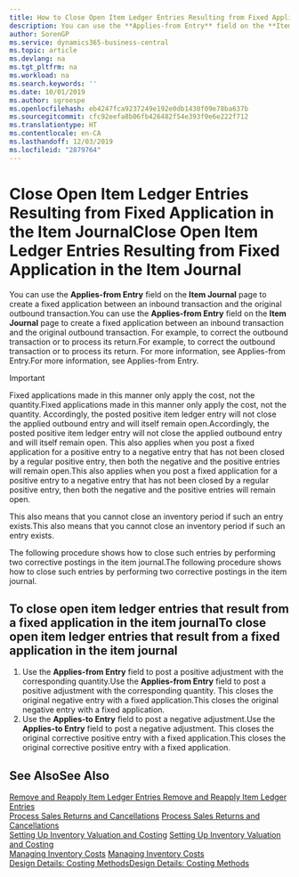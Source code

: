```yaml
---
title: How to Close Open Item Ledger Entries Resulting from Fixed Application in the Item Journal | Microsoft Docs
description: You can use the **Applies-from Entry** field on the **Item Journal** page to create a fixed application between an inbound transaction and the original outbound transaction. For example, to correct the outbound transaction or to process its return.
author: SorenGP
ms.service: dynamics365-business-central
ms.topic: article
ms.devlang: na
ms.tgt_pltfrm: na
ms.workload: na
ms.search.keywords: ''
ms.date: 10/01/2019
ms.author: sgroespe
ms.openlocfilehash: eb4247fca9237249e192e0db1430f09e78ba637b
ms.sourcegitcommit: cfc92eefa8b06fb426482f54e393f0e6e222f712
ms.translationtype: HT
ms.contentlocale: en-CA
ms.lasthandoff: 12/03/2019
ms.locfileid: "2879764"
---
```

# <a name="close-open-item-ledger-entries-resulting-from-fixed-application-in-the-item-journal"></a><span data-ttu-id="9e306-104">Close Open Item Ledger Entries Resulting from Fixed Application in the Item Journal</span><span class="sxs-lookup"><span data-stu-id="9e306-104">Close Open Item Ledger Entries Resulting from Fixed Application in the Item Journal</span></span>
<span data-ttu-id="9e306-105">You can use the **Applies-from Entry** field on the **Item Journal** page to create a fixed application between an inbound transaction and the original outbound transaction.</span><span class="sxs-lookup"><span data-stu-id="9e306-105">You can use the **Applies-from Entry** field on the **Item Journal** page to create a fixed application between an inbound transaction and the original outbound transaction.</span></span> <span data-ttu-id="9e306-106">For example, to correct the outbound transaction or to process its return.</span><span class="sxs-lookup"><span data-stu-id="9e306-106">For example, to correct the outbound transaction or to process its return.</span></span> <span data-ttu-id="9e306-107">For more information, see Applies-from Entry.</span><span class="sxs-lookup"><span data-stu-id="9e306-107">For more information, see Applies-from Entry.</span></span>  

> [!IMPORTANT]  
>  <span data-ttu-id="9e306-108">Fixed applications made in this manner only apply the cost, not the quantity.</span><span class="sxs-lookup"><span data-stu-id="9e306-108">Fixed applications made in this manner only apply the cost, not the quantity.</span></span> <span data-ttu-id="9e306-109">Accordingly, the posted positive item ledger entry will not close the applied outbound entry and will itself remain open.</span><span class="sxs-lookup"><span data-stu-id="9e306-109">Accordingly, the posted positive item ledger entry will not close the applied outbound entry and will itself remain open.</span></span> <span data-ttu-id="9e306-110">This also applies when you post a fixed application for a positive entry to a negative entry that has not been closed by a regular positive entry, then both the negative and the positive entries will remain open.</span><span class="sxs-lookup"><span data-stu-id="9e306-110">This also applies when you post a fixed application for a positive entry to a negative entry that has not been closed by a regular positive entry, then both the negative and the positive entries will remain open.</span></span>  
>   
>  <span data-ttu-id="9e306-111">This also means that you cannot close an inventory period if such an entry exists.</span><span class="sxs-lookup"><span data-stu-id="9e306-111">This also means that you cannot close an inventory period if such an entry exists.</span></span>  

<span data-ttu-id="9e306-112">The following procedure shows how to close such entries by performing two corrective postings in the item journal.</span><span class="sxs-lookup"><span data-stu-id="9e306-112">The following procedure shows how to close such entries by performing two corrective postings in the item journal.</span></span>  

## <a name="to-close-open-item-ledger-entries-that-result-from-a-fixed-application-in-the-item-journal"></a><span data-ttu-id="9e306-113">To close open item ledger entries that result from a fixed application in the item journal</span><span class="sxs-lookup"><span data-stu-id="9e306-113">To close open item ledger entries that result from a fixed application in the item journal</span></span>  

1.  <span data-ttu-id="9e306-114">Use the **Applies-from Entry** field to post a positive adjustment with the corresponding quantity.</span><span class="sxs-lookup"><span data-stu-id="9e306-114">Use the **Applies-from Entry** field to post a positive adjustment with the corresponding quantity.</span></span> <span data-ttu-id="9e306-115">This closes the original negative entry with a fixed application.</span><span class="sxs-lookup"><span data-stu-id="9e306-115">This closes the original negative entry with a fixed application.</span></span>  
2.  <span data-ttu-id="9e306-116">Use the **Applies-to Entry** field to post a negative adjustment.</span><span class="sxs-lookup"><span data-stu-id="9e306-116">Use the **Applies-to Entry** field to post a negative adjustment.</span></span> <span data-ttu-id="9e306-117">This closes the original corrective positive entry with a fixed application.</span><span class="sxs-lookup"><span data-stu-id="9e306-117">This closes the original corrective positive entry with a fixed application.</span></span>  

## <a name="see-also"></a><span data-ttu-id="9e306-118">See Also</span><span class="sxs-lookup"><span data-stu-id="9e306-118">See Also</span></span>  
[<span data-ttu-id="9e306-119"> Remove and Reapply Item Ledger Entries</span><span class="sxs-lookup"><span data-stu-id="9e306-119"> Remove and Reapply Item Ledger Entries</span></span>](finance-how-to-remove-and-reapply-item-entries.md)  
 <span data-ttu-id="9e306-120">[Process Sales Returns and Cancellations](sales-how-process-sales-returns-cancellations.md) </span><span class="sxs-lookup"><span data-stu-id="9e306-120">[Process Sales Returns and Cancellations](sales-how-process-sales-returns-cancellations.md) </span></span>  
 <span data-ttu-id="9e306-121">[Setting Up Inventory Valuation and Costing](finance-set-up-inventory-valuation-and-costing.md) </span><span class="sxs-lookup"><span data-stu-id="9e306-121">[Setting Up Inventory Valuation and Costing](finance-set-up-inventory-valuation-and-costing.md) </span></span>  
 <span data-ttu-id="9e306-122">[Managing Inventory Costs](finance-manage-inventory-costs.md) </span><span class="sxs-lookup"><span data-stu-id="9e306-122">[Managing Inventory Costs](finance-manage-inventory-costs.md) </span></span>  
 [<span data-ttu-id="9e306-123">Design Details: Costing Methods</span><span class="sxs-lookup"><span data-stu-id="9e306-123">Design Details: Costing Methods</span></span>](design-details-costing-methods.md)

